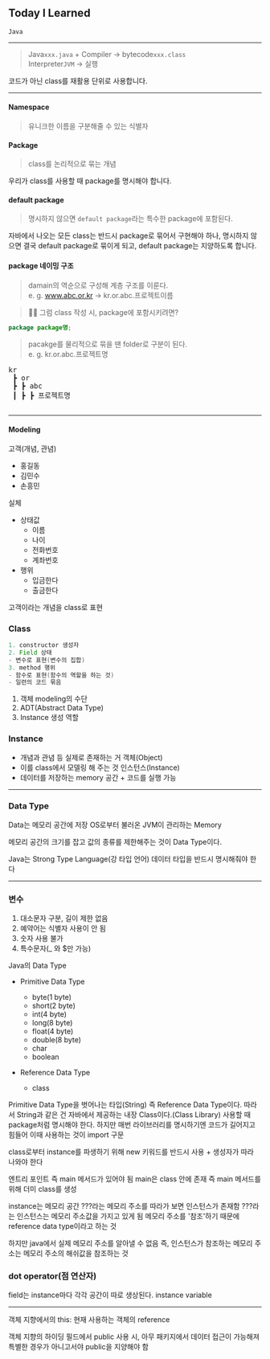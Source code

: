 ## Today I Learned

<code>Java</code>

---

> Java<code>xxx.java</code> + Compiler → bytecode<code>xxx.class</code><br>
> Interpreter<code>JVM</code> → 실행

코드가 아닌 class를 재활용 단위로 사용합니다.

---

#### Namespace
> 유니크한 이름을 구분해줄 수 있는 식별자

#### Package
> class를 논리적으로 묶는 개념

우리가 class를 사용할 때 package를 명시해야 합니다.

#### default package
> 명시하지 않으면 <code>default package</code>라는 특수한 package에 포함된다.

자바에서 나오는 모든 class는 반드시 package로 묶어서 구현해야 하나, 명시하지 않으면 결국 default package로 묶이게 되고, default package는 지양하도록 합니다.

#### package 네이밍 구조
> damain의 역순으로 구성해 계층 구조를 이룬다.<br>
> e. g. www.abc.or.kr → kr.or.abc.프로젝트이름

> 🙋‍♂️ 그럼 class 작성 시, package에 포함시키려면?
```java
package package명;
```

> pacakge를 물리적으로 묶을 땐 folder로 구분이 된다.<br>
> e. g. kr.or.abc.프로젝트명
<pre>
kr
 ┣ or
 ┣ ┣ abc
 ┃ ┣ ┣ 프로젝트명
 </pre>

---

#### Modeling

고객(개념, 관념)
- 홍길동
- 김민수
- 손흥민

실체
- 상태값
  - 이름
  - 나이
  - 전화번호
  - 계좌번호
- 행위
  - 입금한다
  - 출금한다

고객이라는 개념을 class로 표현

### Class
```java
1. constructor 생성자
2. Field 상태
- 변수로 표현(변수의 집합)
3. method 행위
- 함수로 표현(함수의 역할을 하는 것)
- 일련의 코드 묶음
```

1. 객체 modeling의 수단
2. ADT(Abstract Data Type)
3. Instance 생성 역할

### Instance
- 개념과 관념 등 실제로 존재하는 거 객체(Object)
- 이를 class에서 모델링 해 주는 것 인스턴스(Instance)
- 데이터를 저장하는 memory 공간 + 코드를 실행 가능

---

### Data Type

Data는 메모리 공간에 저장
OS로부터 불러온 JVM이 관리하는 Memory

메모리 공간의 크기를 잡고 값의 종류를 제한해주는 것이 Data Type이다.

Java는 Strong Type Language(강 타입 언어)
데이터 타입을 반드시 명시해줘야 한다

---

### 변수
1. 대소문자 구분, 길이 제한 없음
2. 예약어는 식별자 사용이 안 됨
3. 숫자 사용 불가
4. 특수문자(_ 와 $만 가능)

Java의 Data Type 
- Primitive Data Type
  - byte(1 byte)
  - short(2 byte)
  - int(4 byte)
  - long(8 byte)
  - float(4 byte)
  - double(8 byte)
  - char
  - boolean

- Reference Data Type
  - class

Primitive Data Type을 벗어나는 타입(String) 즉 Reference Data Type이다.
따라서 String과 같은 건 자바에서 제공하는 내장 Class이다.(Class Library)
사용할 때 package처럼 명시해야 한다.
하지만 매번 라이브러리를 명시하기엔 코드가 길어지고 힘들어 이때 사용하는 것이 import 구문

class로부터 instance를 파생하기 위해 new 키워드를 반드시 사용 + 생성자가 따라 나와야 한다

엔트리 포인트 즉 main 메서드가 있어야 됨
main은 class 안에 존재
즉 main 메서드를 위해 더미 class를 생성

instance는 메모리 공간
???라는 메모리 주소를 따라가 보면 인스턴스가 존재함
???라는 인스턴스는 메모리 주소값을 가지고 있게 됨
메모리 주소를 '참조'하기 때문에 reference data type이라고 하는 것

하지만 java에서 실제 메모리 주소를 알아낼 수 없음
즉, 인스턴스가 참조하는 메모리 주소는 메모리 주소의 해쉬값을 참조하는 것

### dot operator(점 연산자)

field는 instance마다 각각 공간이 따로 생상된다. instance variable

---

객체 지향에서의 this: 현재 사용하는 객체의 reference

객체 지향의 하이딩
필드에서 public 사용 시, 아무 패키지에서 데이터 접근이 가능해져 특별한 경우가 아니고서야 public을 지양해야 함
